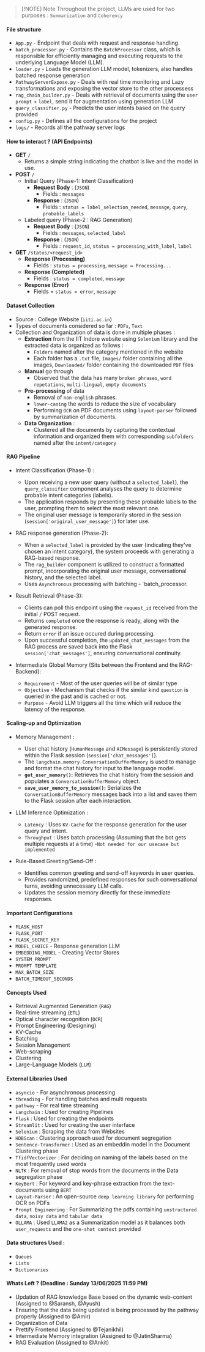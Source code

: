 

> [!NOTE] Note
> Throughout the project, LLMs are used for two purposes : `Summarization` and `Coherency`


#### File structure

- `App.py` - Endpoint that deals with request and response handling
- `batch_processor.py` - Contains the `BatchProcessor` class, which is responsible for efficiently managing and executing requests to the underlying Language Model (LLM).
- `loader.py` - Loads the generation LLM model, tokenizers, also handles batched response generation
- `PathwayServerExpose.py` - Deals with real time monitoring and Lazy transformations and exposing the vector store to the other processess
- `rag_chain_builder.py` - Deals with retrieval of documents using the `user prompt` + `label`, send it for augmentation using generation LLM
- `query_classifier.py` - Predicts the user intents based on the query provided
- `config.py` - Defines all the configurations for the project
- `logs/` - Records all the pathway server logs


#### How to interact ? (API Endpoints)

- **GET** `/` 
	- Returns a simple string indicating the chatbot is live and the model in use.
- **POST** `/`
	- Initial Query (Phase-1: Intent Classification)
		- **Request Body** : (`JSON`)
			- Fields : `messages`
		- **Response** : (`JSON`)
			- Fields : `status = label_selection_needed`, `message`, `query`, `probable_labels`
	- Labeled query (Phase-2 : RAG Generation)
		- **Request Body** : (`JSON`)
			- Fields : `messages`, `selected_label`
		- **Response** : (`JSON`)
			- Fields : `request_id`, `status = processing_with_label`, `label`
- **GET** `/status/<request_id>`
	- **Response (Processing)**
		- Fields : `status = processing`, `message = Processing...`
	- **Response (Completed)**
		- Fields : `status = completed`, `message`
	- **Response (Error)** 
		- Fields = `status = error`, `message`

#### Dataset Collection

- Source : College Website (`iiti.ac.in`)
- Types of documents considered so far : `PDFs`, `Text`
- Collection and Organization of data is done in multiple phases : 
	- **Extraction** from the IIT Indore website using `Selenium` library and the extracted data is organized as follows : 
		- `Folders` named after the category mentioned in the website
		- Each folder has a `.txt` file, `Images/` folder containing all the images, `Downloaded/` folder containing the downloaded `PDF` files
	- **Manual** go through 
		- Observed that the data has many `broken phrases`, `word repetations`, `multi-lingual`, `empty documents`
	- **Pre-processing** of data 
		- Removal of `non-english` phrases.
		- `lower-casing` the words to reduce the size of vocabulary
		- Performing `OCR` on PDF documents using `layout-parser` followed by summarization of documents.
	- **Data Organization** : 
		- Clustered all the documents by capturing the contextual information and organized them with corresponding `subfolders` named after the `intent/category`


#### RAG Pipeline

- Intent Classification (Phase-1) :
	- Upon receiving a new user query (without a `selected_label`), the `query_classifier` component analyses the query to determine probable intent categories (labels).
	- The application responds by presenting these probable labels to the user, prompting them to select the most relevant one.
	- The original user message is temporarily stored in the session (`session['original_user_message']`) for later use.

- RAG response generation (Phase-2): 
	- When a `selected_label` is provided by the user (indicating they've chosen an intent category), the system proceeds with generating a RAG-based response.
	- The `rag_builder` component is utilized to construct a formatted prompt, incorporating the original user message, conversational history, and the selected label.
	- Uses `Asynchronous` processing with batching - `batch_processor.

- Result Retrieval (Phase-3): 
	- Clients can poll this endpoint using the `request_id` received from the initial `/` POST request.
	- Returns `completed` once the response is ready, along with the generated response.
	- Return `error` if an issue occured during processing.
	- Upon successful completion, the `updated_chat_messages` from the RAG process are saved back into the Flask `session['chat_messages']`, ensuring conversational continuity.

- Intermediate Global Memory (Sits between the Frontend and the RAG-Backend):
	- `Requirement` - Most of the user queries will be of similar type
	- `Objective` - Mechanism that checks if the similar kind `question` is queried in the past and is cached or not. 
	- `Purpose` - Avoid LLM triggers all the time which will reduce the latency of the response. 

#### Scaling-up and Optimization

- Memory Management :
	- User chat history (`HumanMessage` and `AIMessage`) is persistently stored within the Flask session (`session['chat_messages']`).
	- The `langchain.memory.ConversationBufferMemory` is used to manage and format the chat history for input to the language model.
	- **`get_user_memory()`:** Retrieves the chat history from the session and populates a `ConversationBufferMemory` object.
	- **`save_user_memory_to_session()`:** Serializes the `ConversationBufferMemory` messages back into a list and saves them to the Flask session after each interaction.

- LLM Inference Optimization : 
	- `Latency` : Uses `KV-Cache` for the response generation for the user query and intent.
	- `Throughput` : Uses batch processing (Assuming that the bot gets multiple requests at a time) -`Not needed for our usecase but implemented`

- Rule-Based Greeting/Send-Off : 
	- Identifies common greeting and send-off keywords in user queries.
	- Provides randomized, predefined responses for such conversational turns, avoiding unnecessary LLM calls.
	- Updates the session memory directly for these immediate responses.

#### Important Configurations

- `FLASK_HOST`
- `FLASK_PORT`
- `FLASK_SECRET_KEY`
- `MODEL_CHOICE` - Response generation LLM
- `EMBEDDING_MODEL` - Creating Vector Stores
- `SYSTEM_PROMPT`
- `PROMPT TEMPLATE`
- `MAX_BATCH_SIZE`
- `BATCH_TIMEOUT_SECONDS`

#### Concepts Used

- Retrieval Augmented Generation (`RAG`)
- Real-time streaming (`ETL`)
- Optical character recognition (`OCR`)
- Prompt Engineering (Designing)
- KV-Cache
- Batching
- Session Management
- Web-scraping
- Clustering
- Large-Language Models (`LLM`)

#### External Libraries Used

- `asyncio` - For asynchronous processing
- `threading` - For handling batches and multi requests
- `pathway` - For real time streaming
- `Langchain` : Used for creating Pipelines
- `Flask` : Used for creating the endpoints
- `Streamlit` : Used for creating the user interface
- `Selenium` : Scraping the data from Websites
- `HDBScan` : Clustering approach used for document segregation
- `Sentence-Transformer` : Used as an embeddin model in the Document Clustering phase
- `TfidfVectorizer` : For deciding on naming of the labels based on the most frequently used words
- `NLTK` : For removal of stop words from the documents in the Data segregation phase
- `KeyBert` : For keyword and key-phrase extraction from the text-documents using `BERT` 
- `Layout-Parser` : An open-source `deep learning library` for performing OCR on PDFs
- `Prompt Engineering` : For Summarizing the pdfs containing `unstructured data`, `noisy data` and `tabular data`
- `OLLAMA` : Used `LLAMA2` as a Summarization model as it balances both `user_requests` and the `one-shot context` provided 

#### Data structures Used :
- `Queues`
- `Lists`
- `Dictionaries`

#### Whats Left ? (Deadline : Sunday 13/06/2025 11:59 PM)

- Updation of RAG knowledge Base based on the dynamic web-content (Assigned to @Saransh, @Ayush)
- Ensuring that the data being updated is being processed by the pathway properly (Assigned to @Amir)
- Organization of Data
- Prettify Frontend (Assigned to @Tejanikhil)
- Intermediate Memory integration (Assigned to @JatinSharma)
- RAG Evaluation (Assigned to @Ankit)